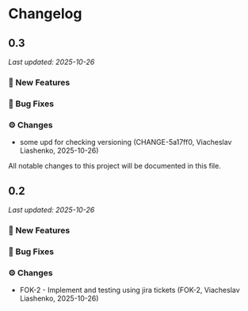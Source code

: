 # Changelog

## 0.3
_Last updated: 2025-10-26_

### 🧩 New Features

### 🐛 Bug Fixes

### ⚙️ Changes

- some upd for checking versioning (CHANGE-5a17ff0, Viacheslav Liashenko, 2025-10-26)

All notable changes to this project will be documented in this file.
## 0.2
_Last updated: 2025-10-26_

### 🧩 New Features

### 🐛 Bug Fixes

### ⚙️ Changes
- FOK-2 - Implement and testing using jira tickets (FOK-2, Viacheslav Liashenko, 2025-10-26)